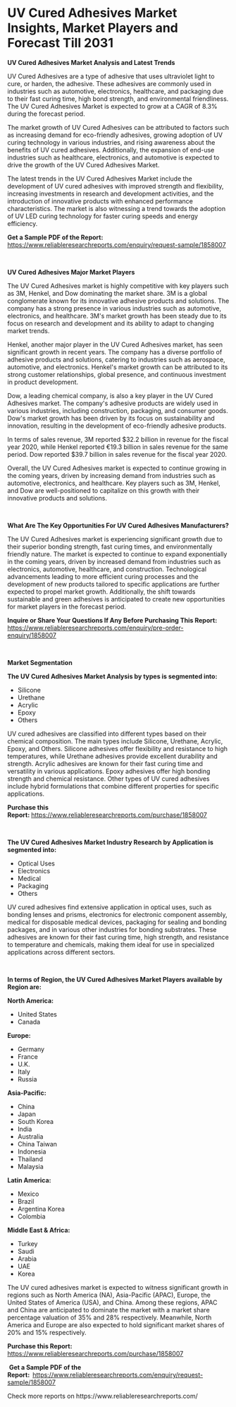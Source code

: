 <p><h1>UV Cured Adhesives Market Insights, Market Players and Forecast Till 2031</h1></p><p><strong>UV Cured Adhesives Market Analysis and Latest Trends</strong></p>
<p><p>UV Cured Adhesives are a type of adhesive that uses ultraviolet light to cure, or harden, the adhesive. These adhesives are commonly used in industries such as automotive, electronics, healthcare, and packaging due to their fast curing time, high bond strength, and environmental friendliness. The UV Cured Adhesives Market is expected to grow at a CAGR of 8.3% during the forecast period.</p><p>The market growth of UV Cured Adhesives can be attributed to factors such as increasing demand for eco-friendly adhesives, growing adoption of UV curing technology in various industries, and rising awareness about the benefits of UV cured adhesives. Additionally, the expansion of end-use industries such as healthcare, electronics, and automotive is expected to drive the growth of the UV Cured Adhesives Market.</p><p>The latest trends in the UV Cured Adhesives Market include the development of UV cured adhesives with improved strength and flexibility, increasing investments in research and development activities, and the introduction of innovative products with enhanced performance characteristics. The market is also witnessing a trend towards the adoption of UV LED curing technology for faster curing speeds and energy efficiency.</p></p>
<p><strong>Get a Sample PDF of the Report:&nbsp;</strong> <a href="https://www.reliableresearchreports.com/enquiry/request-sample/1858007">https://www.reliableresearchreports.com/enquiry/request-sample/1858007</a></p>
<p>&nbsp;</p>
<p><strong>UV Cured Adhesives Major Market Players</strong></p>
<p><p>The UV Cured Adhesives market is highly competitive with key players such as 3M, Henkel, and Dow dominating the market share. 3M is a global conglomerate known for its innovative adhesive products and solutions. The company has a strong presence in various industries such as automotive, electronics, and healthcare. 3M's market growth has been steady due to its focus on research and development and its ability to adapt to changing market trends.</p><p>Henkel, another major player in the UV Cured Adhesives market, has seen significant growth in recent years. The company has a diverse portfolio of adhesive products and solutions, catering to industries such as aerospace, automotive, and electronics. Henkel's market growth can be attributed to its strong customer relationships, global presence, and continuous investment in product development.</p><p>Dow, a leading chemical company, is also a key player in the UV Cured Adhesives market. The company's adhesive products are widely used in various industries, including construction, packaging, and consumer goods. Dow's market growth has been driven by its focus on sustainability and innovation, resulting in the development of eco-friendly adhesive products.</p><p>In terms of sales revenue, 3M reported $32.2 billion in revenue for the fiscal year 2020, while Henkel reported €19.3 billion in sales revenue for the same period. Dow reported $39.7 billion in sales revenue for the fiscal year 2020.</p><p>Overall, the UV Cured Adhesives market is expected to continue growing in the coming years, driven by increasing demand from industries such as automotive, electronics, and healthcare. Key players such as 3M, Henkel, and Dow are well-positioned to capitalize on this growth with their innovative products and solutions.</p></p>
<p>&nbsp;</p>
<p><strong>What Are The Key Opportunities For UV Cured Adhesives Manufacturers?</strong></p>
<p><p>The UV Cured Adhesives market is experiencing significant growth due to their superior bonding strength, fast curing times, and environmentally friendly nature. The market is expected to continue to expand exponentially in the coming years, driven by increased demand from industries such as electronics, automotive, healthcare, and construction. Technological advancements leading to more efficient curing processes and the development of new products tailored to specific applications are further expected to propel market growth. Additionally, the shift towards sustainable and green adhesives is anticipated to create new opportunities for market players in the forecast period.</p></p>
<p><strong>Inquire or Share Your Questions If Any Before Purchasing This Report:</strong> <a href="https://www.reliableresearchreports.com/enquiry/pre-order-enquiry/1858007">https://www.reliableresearchreports.com/enquiry/pre-order-enquiry/1858007</a></p>
<p>&nbsp;</p>
<p><strong>Market Segmentation</strong></p>
<p><strong>The UV Cured Adhesives Market Analysis by types is segmented into:</strong></p>
<p><ul><li>Silicone</li><li>Urethane</li><li>Acrylic</li><li>Epoxy</li><li>Others</li></ul></p>
<p><p>UV cured adhesives are classified into different types based on their chemical composition. The main types include Silicone, Urethane, Acrylic, Epoxy, and Others. Silicone adhesives offer flexibility and resistance to high temperatures, while Urethane adhesives provide excellent durability and strength. Acrylic adhesives are known for their fast curing time and versatility in various applications. Epoxy adhesives offer high bonding strength and chemical resistance. Other types of UV cured adhesives include hybrid formulations that combine different properties for specific applications.</p></p>
<p><strong>Purchase this Report:&nbsp;</strong><a href="https://www.reliableresearchreports.com/purchase/1858007">https://www.reliableresearchreports.com/purchase/1858007</a></p>
<p>&nbsp;</p>
<p><strong>The UV Cured Adhesives Market Industry Research by Application is segmented into:</strong></p>
<p><ul><li>Optical Uses</li><li>Electronics</li><li>Medical</li><li>Packaging</li><li>Others</li></ul></p>
<p><p>UV cured adhesives find extensive application in optical uses, such as bonding lenses and prisms, electronics for electronic component assembly, medical for disposable medical devices, packaging for sealing and bonding packages, and in various other industries for bonding substrates. These adhesives are known for their fast curing time, high strength, and resistance to temperature and chemicals, making them ideal for use in specialized applications across different sectors.</p></p>
<p>&nbsp;</p>
<p><strong>In terms of Region, the UV Cured Adhesives Market Players available by Region are:</strong></p>
<p>
    <p> <strong> North America: </strong>
        <ul>
            <li>United States</li>
            <li>Canada</li>
        </ul>
        </p> 
    <p> <strong> Europe: </strong>
        <ul>
            <li>Germany</li>
            <li>France</li>
            <li>U.K.</li>
            <li>Italy</li>
            <li>Russia</li>
        </ul>
        </p> 
    <p> <strong> Asia-Pacific: </strong>
        <ul>
            <li>China</li>
            <li>Japan</li>
            <li>South Korea</li>
            <li>India</li>
            <li>Australia</li>
            <li>China Taiwan</li>
            <li>Indonesia</li>
            <li>Thailand</li>
            <li>Malaysia</li>
        </ul>
        </p> 
    <p> <strong> Latin America: </strong>
        <ul>
            <li>Mexico</li>
            <li>Brazil</li>
            <li>Argentina Korea</li>
            <li>Colombia</li>
        </ul>
        </p> 
    <p> <strong> Middle East & Africa: </strong>
        <ul>
            <li>Turkey</li>
            <li>Saudi</li>
            <li>Arabia</li>
            <li>UAE</li>
            <li>Korea</li>
        </ul>
    </p>
    </p>
<p><p>The UV cured adhesives market is expected to witness significant growth in regions such as North America (NA), Asia-Pacific (APAC), Europe, the United States of America (USA), and China. Among these regions, APAC and China are anticipated to dominate the market with a market share percentage valuation of 35% and 28% respectively. Meanwhile, North America and Europe are also expected to hold significant market shares of 20% and 15% respectively.</p></p>
<p><strong>Purchase this Report: </strong><a href="https://www.reliableresearchreports.com/purchase/1858007">https://www.reliableresearchreports.com/purchase/1858007</a></p>
<p>&nbsp;<strong>Get a Sample PDF of the Report:&nbsp;&nbsp;</strong><a href="https://www.reliableresearchreports.com/enquiry/request-sample/1858007">https://www.reliableresearchreports.com/enquiry/request-sample/1858007</a></p>
<p><strong></strong></p>
<p>Check more reports on https://www.reliableresearchreports.com/</p>